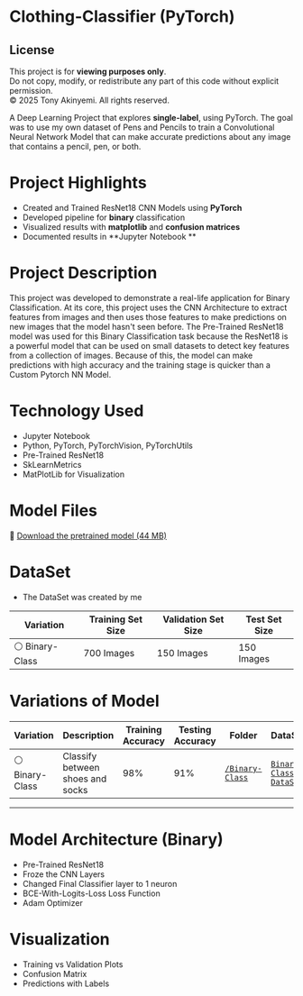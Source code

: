 # Clothing-Classifier (PyTorch)

## License
This project is for **viewing purposes only**.  
Do not copy, modify, or redistribute any part of this code without explicit permission.  
© 2025 Tony Akinyemi. All rights reserved.

A Deep Learning Project that explores **single-label**, using PyTorch. The goal was to use my own dataset of Pens and Pencils to train a Convolutional Neural Network Model that can make accurate predictions about any image that contains a pencil, pen, or both. 

# Project Highlights
- Created and Trained ResNet18 CNN Models using **PyTorch**
- Developed pipeline for **binary** classification
- Visualized results with **matplotlib** and **confusion matrices**
- Documented results in **Jupyter Notebook **
  
# Project Description
This project was developed to demonstrate a real-life application for Binary Classification. At its core, this project uses the CNN Architecture to extract features from images and then uses those features to make predictions on new images that the model hasn't seen before. The Pre-Trained ResNet18 model was used for this Binary Classification task because the ResNet18 is a powerful model that can be used on small datasets to detect key features from a collection of images. Because of this, the model can make predictions with high accuracy and the training stage is quicker than a Custom Pytorch NN Model.

# Technology Used
- Jupyter Notebook
- Python, PyTorch, PyTorchVision, PyTorchUtils
- Pre-Trained ResNet18
- SkLearnMetrics
- MatPlotLib for Visualization

# Model Files
🔗 [Download the pretrained model (44 MB)](https://drive.google.com/file/d/126_yqL9Ihc0xheJ7NPoVQx4rIppS64cU/view?usp=sharing)

# DataSet
- The DataSet was created by me

| Variation     | Training Set Size                             | Validation Set Size | Test Set Size |
|---------------|-----------------------------------------|----------|--------|
| ⚪️ Binary-Class  | 700 Images           | 150 Images | 150  Images  | 

# Variations of Model

| Variation     | Description                             | Training Accuracy | Testing Accuracy | Folder | DataSet |
|---------------|-----------------------------------------|----------|--------|--------|--------|
| ⚪️ Binary-Class  | Classify between shoes and socks                 | 98% | 91%    | [`/Binary-Class`](Socks-vs-Shoes-Classifier) |[`Binary-Class-DataSet`](https://drive.google.com/file/d/1grDEHJwWNAAbU6TtLRKW3iQS_F0DfBns/view?usp=sharing) |


---

# Model Architecture (Binary)
- Pre-Trained ResNet18
- Froze the CNN Layers
- Changed Final Classifier layer to 1 neuron
- BCE-With-Logits-Loss Loss Function
- Adam Optimizer

# Visualization
- Training vs Validation Plots
- Confusion Matrix
- Predictions with Labels
